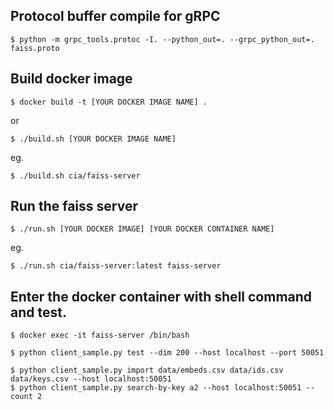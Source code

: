 
## Protocol buffer compile for gRPC
```
$ python -m grpc_tools.protoc -I. --python_out=. --grpc_python_out=. faiss.proto
```

## Build docker image
```
$ docker build -t [YOUR DOCKER IMAGE NAME] .
```
or 
```
$ ./build.sh [YOUR DOCKER IMAGE NAME]
```
eg.
```
$ ./build.sh cia/faiss-server
```

## Run the faiss server
```
$ ./run.sh [YOUR DOCKER IMAGE] [YOUR DOCKER CONTAINER NAME]
```
eg. 
```
$ ./run.sh cia/faiss-server:latest faiss-server
```



## Enter the docker container with shell command and test.
```
$ docker exec -it faiss-server /bin/bash
```
```
$ python client_sample.py test --dim 200 --host localhost --port 50051
```

```
$ python client_sample.py import data/embeds.csv data/ids.csv data/keys.csv --host localhost:50051
$ python client_sample.py search-by-key a2 --host localhost:50051 --count 2
```